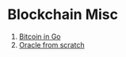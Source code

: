 # Blockchain Misc

1. [Bitcoin in Go](golang-blockchain/README.md)
2. [Oracle from scratch](oracle/README.md)
